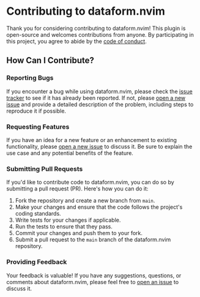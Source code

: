 # Contributing to dataform.nvim

Thank you for considering contributing to dataform.nvim! This plugin is open-source and welcomes contributions from anyone. By participating in this project, you agree to abide by the [code of conduct](CODE_OF_CONDUCT.md).

## How Can I Contribute?

### Reporting Bugs

If you encounter a bug while using dataform.nvim, please check the [issue tracker](https://github.com/magal1337/dataform.nvim/issues) to see if it has already been reported. If not, please [open a new issue](https://github.com/magal1337/dataform.nvim/issues/new) and provide a detailed description of the problem, including steps to reproduce it if possible.

### Requesting Features

If you have an idea for a new feature or an enhancement to existing functionality, please [open a new issue](https://github.com/magal1337/dataform.nvim/issues/new) to discuss it. Be sure to explain the use case and any potential benefits of the feature.

### Submitting Pull Requests

If you'd like to contribute code to dataform.nvim, you can do so by submitting a pull request (PR). Here's how you can do it:

1. Fork the repository and create a new branch from `main`.
2. Make your changes and ensure that the code follows the project's coding standards.
3. Write tests for your changes if applicable.
4. Run the tests to ensure that they pass.
5. Commit your changes and push them to your fork.
6. Submit a pull request to the `main` branch of the dataform.nvim repository.

### Providing Feedback

Your feedback is valuable! If you have any suggestions, questions, or comments about dataform.nvim, please feel free to [open an issue](https://github.com/magal1337/dataform.nvim/issues/new) to discuss it.

